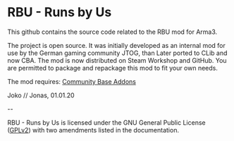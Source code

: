 # RBU - Runs by Us
This github contains the source code related to the RBU mod for Arma3.

The project is open source. It was initially developed as an internal mod for use by the German gaming community JTOG, than Later ported to CLib and now CBA. The mod is now distributed on Steam Workshop and GitHub. You are permitted to package and repackage this mod to fit your own needs.

The mod requires: [Community Base Addons](https://github.com/CBATeam/CBA_A3)

Joko // Jonas,
01.01.20

--

RBU - Runs by Us is licensed under the GNU General Public License ([GPLv2](https://github.com/nk3nny/LambsDanger/blob/master/LICENSE)) with two amendments listed in the documentation.
